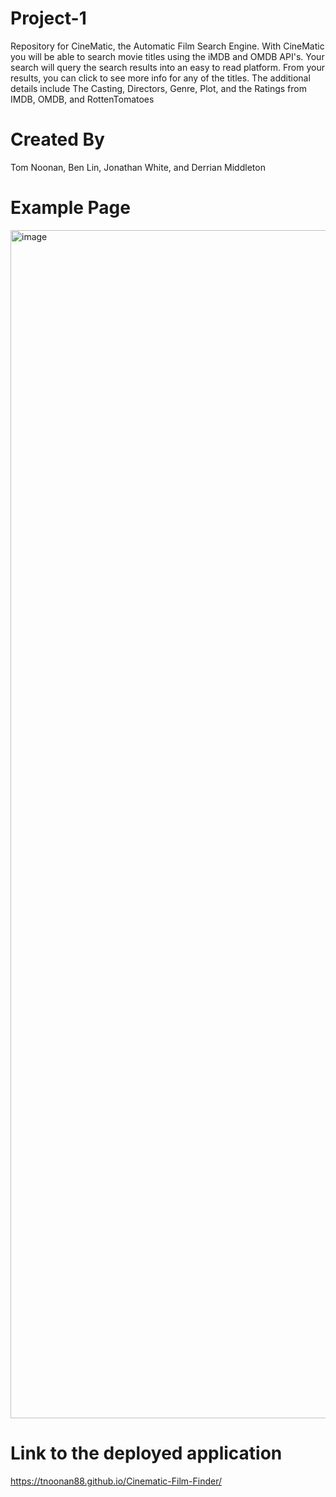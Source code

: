 # Project-1
Repository for CineMatic, the Automatic Film Search Engine. With CineMatic you will be able to search movie titles using the iMDB and OMDB API's. Your search will query the search results into an easy to read platform. From your results, you can click to see more info for any of the titles. The additional details include The Casting, Directors, Genre, Plot, and the Ratings from IMDB, OMDB, and RottenTomatoes

# Created By
Tom Noonan, Ben Lin, Jonathan White, and Derrian Middleton

# Example Page
<img width="1901" alt="image" src="https://user-images.githubusercontent.com/95448858/154372332-4e2f84e1-0d1d-4c44-bcb9-c4a0751684e8.png">

# Link to the deployed application
https://tnoonan88.github.io/Cinematic-Film-Finder/
